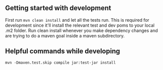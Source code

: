 ## Getting started with development
First run `mvn clean install` and let all the tests run. This is
required for development since it'll install the relevant test
and dev poms to your local .m2 folder. Run clean install whenever
you make dependency changes and are trying to do a maven goal inside
a maven subdirectory.


## Helpful commands while developing

`mvn -Dmaven.test.skip compile jar:test-jar install`